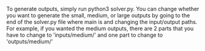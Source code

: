 To generate outputs, simply run python3 solver.py. You can change whether you want to generate the small, medium, or large outputs by going to the end of the solver.py file where main is and changing the input/output paths.
For example, if you wanted the medium outputs, there are 2 parts that you have to change to 'inputs/medium/' and one part to change to 'outputs/medium/'